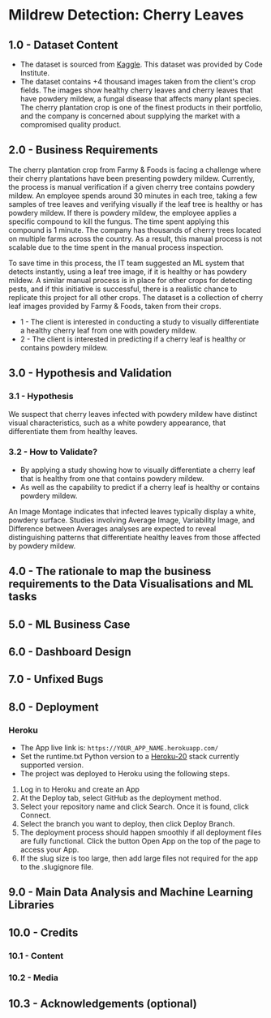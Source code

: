 # **Mildrew Detection:** Cherry Leaves

## 1.0 - Dataset Content

- The dataset is sourced from [Kaggle](https://www.kaggle.com/codeinstitute/cherry-leaves). This dataset was provided by Code Institute. 
- The dataset contains +4 thousand images taken from the client's crop fields. The images show healthy cherry leaves and cherry leaves that have powdery mildew, a fungal disease that affects many plant species. The cherry plantation crop is one of the finest products in their portfolio, and the company is concerned about supplying the market with a compromised quality product.

## 2.0 - Business Requirements

The cherry plantation crop from Farmy & Foods is facing a challenge where their cherry plantations have been presenting powdery mildew. Currently, the process is manual verification if a given cherry tree contains powdery mildew. An employee spends around 30 minutes in each tree, taking a few samples of tree leaves and verifying visually if the leaf tree is healthy or has powdery mildew. If there is powdery mildew, the employee applies a specific compound to kill the fungus. The time spent applying this compound is 1 minute. The company has thousands of cherry trees located on multiple farms across the country. As a result, this manual process is not scalable due to the time spent in the manual process inspection.

To save time in this process, the IT team suggested an ML system that detects instantly, using a leaf tree image, if it is healthy or has powdery mildew. A similar manual process is in place for other crops for detecting pests, and if this initiative is successful, there is a realistic chance to replicate this project for all other crops. The dataset is a collection of cherry leaf images provided by Farmy & Foods, taken from their crops.

- 1 - The client is interested in conducting a study to visually differentiate a healthy cherry leaf from one with powdery mildew.
- 2 - The client is interested in predicting if a cherry leaf is healthy or contains powdery mildew.

## 3.0 - Hypothesis and Validation

### 3.1 - Hypothesis

We suspect that cherry leaves infected with powdery mildew have distinct visual characteristics, such as a white powdery appearance, that differentiate them from healthy leaves.

### 3.2 - How to Validate?

- By applying a study showing how to visually differentiate a cherry leaf that is healthy from one that contains powdery mildew.
- As well as the capability to predict if a cherry leaf is healthy or contains powdery mildew.

An Image Montage indicates that infected leaves typically display a white, powdery surface. Studies involving Average Image, Variability Image, and Difference between Averages analyses
are expected to reveal distinguishing patterns that differentiate healthy leaves from those affected by powdery mildew.

## 4.0 - The rationale to map the business requirements to the Data Visualisations and ML tasks

<!-- - List your business requirements and a rationale to map them to the Data Visualisations and ML tasks. -->

## 5.0 - ML Business Case

<!-- - In the previous bullet, you potentially visualised an ML task to answer a business requirement. You should frame the business case using the method we covered in the course. -->

## 6.0 - Dashboard Design

<!-- - List all dashboard pages and their content, either blocks of information or widgets, like buttons, checkboxes, images, or any other items, that your dashboard library supports.
- Finally, during the project development, you may revisit your dashboard plan to update a given feature (for example, at the beginning of the project, you were confident you would use a given plot to display an insight, but later, you chose another plot type). -->

## 7.0 - Unfixed Bugs

<!-- - You will need to mention unfixed bugs and why they were unfixed. This section should include shortcomings of the frameworks or technologies used. Although time can be a significant variable for consideration, paucity of time and difficulty understanding implementation is not a valid reason to leave bugs unfixed. -->

## 8.0 - Deployment

### Heroku

- The App live link is: `https://YOUR_APP_NAME.herokuapp.com/`
- Set the runtime.txt Python version to a [Heroku-20](https://devcenter.heroku.com/articles/python-support#supported-runtimes) stack currently supported version.
- The project was deployed to Heroku using the following steps.

1. Log in to Heroku and create an App
2. At the Deploy tab, select GitHub as the deployment method.
3. Select your repository name and click Search. Once it is found, click Connect.
4. Select the branch you want to deploy, then click Deploy Branch.
5. The deployment process should happen smoothly if all deployment files are fully functional. Click the button Open App on the top of the page to access your App.
6. If the slug size is too large, then add large files not required for the app to the .slugignore file.

## 9.0 - Main Data Analysis and Machine Learning Libraries

<!-- - Here, you should list the libraries used in the project and provide an example(s) of how you used these libraries. -->

## 10.0 - Credits

<!-- - In this section, you need to reference where you got your content, media and from where you got extra help. It is common practice to use code from other repositories and tutorials. However, it is necessary to be very specific about these sources to avoid plagiarism.
- You can break the credits section up into Content and Media, depending on what you have included in your project. -->

### 10.1 - Content

<!-- - The text for the Home page was taken from Wikipedia Article A.
- Instructions on how to implement form validation on the Sign-Up page were taken from [Specific YouTube Tutorial](https-//www.youtube.com/).
- The icons in the footer were taken from [Font Awesome](https://fontawesome.com/). -->

### 10.2 - Media

<!-- - The photos used on the home and sign-up page are from This Open-Source site.
- The images used for the gallery page were taken from this other open-source site. -->

## 10.3 - Acknowledgements (optional)

<!-- - Thank the people who provided support throughout this project. -->
